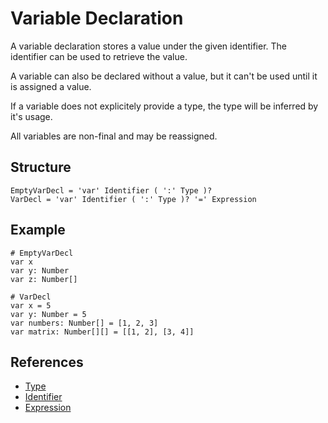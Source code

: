 # Variable Declaration

A variable declaration stores a value under the given identifier. The identifier can be used to retrieve the value.

A variable can also be declared without a value, but it can't be used until it is assigned a value.

If a variable does not explicitely provide a type, the type will be inferred by it's usage.

All variables are non-final and may be reassigned.

## Structure

```grammar
EmptyVarDecl = 'var' Identifier ( ':' Type )?
VarDecl = 'var' Identifier ( ':' Type )? '=' Expression
```

## Example

```syntek
# EmptyVarDecl
var x
var y: Number
var z: Number[]

# VarDecl
var x = 5
var y: Number = 5
var numbers: Number[] = [1, 2, 3]
var matrix: Number[][] = [[1, 2], [3, 4]]
```

## References

- [Type](/spec/grammar/syntactic/#type)
- [Identifier](/spec/grammar/lexical.html#identifiers)
- [Expression](/spec/grammar/syntactic/expressions/)
